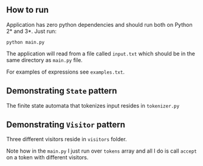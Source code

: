## How to run

Application has zero python dependencies and should run both on 
Python 2* and 3*. Just run:

```
python main.py
```

The application will read from a file called `input.txt` which should
be in the same directory as `main.py` file.

For examples of expressions see `examples.txt`.

## Demonstrating `State` pattern

The finite state automata that tokenizes input resides in `tokenizer.py`

## Demonstrating `Visitor` pattern

Three different visitors reside in `visitors` folder.

Note how in the `main.py` I just run over `tokens` array and all I do 
is call `accept` on a token with different visitors. 

